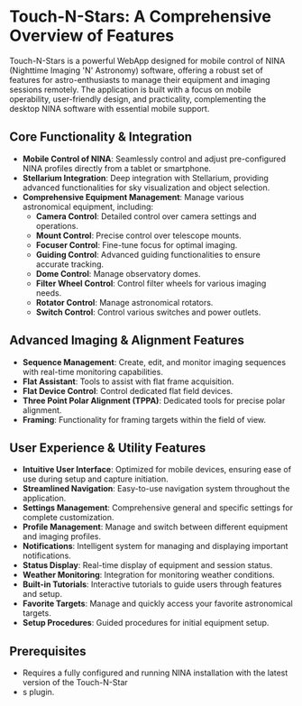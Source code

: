 # Touch-N-Stars: A Comprehensive Overview of Features

Touch-N-Stars is a powerful WebApp designed for mobile control of NINA (Nighttime Imaging 'N' Astronomy) software, offering a robust set of features for astro-enthusiasts to manage their equipment and imaging sessions remotely. The application is built with a focus on mobile operability, user-friendly design, and practicality, complementing the desktop NINA software with essential mobile support.

## Core Functionality & Integration

*   **Mobile Control of NINA**: Seamlessly control and adjust pre-configured NINA profiles directly from a tablet or smartphone.
*   **Stellarium Integration**: Deep integration with Stellarium, providing advanced functionalities for sky visualization and object selection.
*   **Comprehensive Equipment Management**: Manage various astronomical equipment, including:
    *   **Camera Control**: Detailed control over camera settings and operations.
    *   **Mount Control**: Precise control over telescope mounts.
    *   **Focuser Control**: Fine-tune focus for optimal imaging.
    *   **Guiding Control**: Advanced guiding functionalities to ensure accurate tracking.
    *   **Dome Control**: Manage observatory domes.
    *   **Filter Wheel Control**: Control filter wheels for various imaging needs.
    *   **Rotator Control**: Manage astronomical rotators.
    *   **Switch Control**: Control various switches and power outlets.

## Advanced Imaging & Alignment Features

*   **Sequence Management**: Create, edit, and monitor imaging sequences with real-time monitoring capabilities.
*   **Flat Assistant**: Tools to assist with flat frame acquisition.
*   **Flat Device Control**: Control dedicated flat field devices.
*   **Three Point Polar Alignment (TPPA)**: Dedicated tools for precise polar alignment.
*   **Framing**: Functionality for framing targets within the field of view.

## User Experience & Utility Features

*   **Intuitive User Interface**: Optimized for mobile devices, ensuring ease of use during setup and capture initiation.
*   **Streamlined Navigation**: Easy-to-use navigation system throughout the application.
*   **Settings Management**: Comprehensive general and specific settings for complete customization.
*   **Profile Management**: Manage and switch between different equipment and imaging profiles.
*   **Notifications**: Intelligent system for managing and displaying important notifications.
*   **Status Display**: Real-time display of equipment and session status.
*   **Weather Monitoring**: Integration for monitoring weather conditions.
*   **Built-in Tutorials**: Interactive tutorials to guide users through features and setup.
*   **Favorite Targets**: Manage and quickly access your favorite astronomical targets.
*   **Setup Procedures**: Guided procedures for initial equipment setup.

## Prerequisites

*   Requires a fully configured and running NINA installation with the latest version of the Touch-N-Star
*   s plugin.
